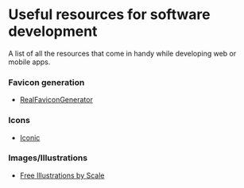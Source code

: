 # Useful resources for software development
A list of all the resources that come in handy while developing web or mobile apps.

### Favicon generation
- [RealFaviconGenerator](https://realfavicongenerator.net/)

### Icons
- [Iconic](https://iconic.app/)

### Images/Illustrations
- [Free Illustrations by Scale](https://2.flexiple.com/scale/multi-color-illustrations)
